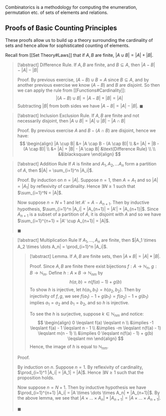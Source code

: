 Combinatorics is a methodology for computing the enumeration, permutation etc. of sets of elements and relations.

## Proofs of Basic Counting Principles

These proofs allow us to build up a theory surrounding the cardinality of sets and hence allow for sophisticated counting of elements.

Recall from [[Set Theory#Laws]] that if $A, B$ are finite, $|A \cup B| = |A| + |B|$.

> [!abstract] Difference Rule.
> If $A, B$ are finite, and $B \subseteq A$, then $|A - B| - |A| - |B|$
>
> Proof.
> By previous exercise, $(A - B) \cup B = A$ since $B \subseteq A$, and by another previous exercise we know $(A - B)$ and $B$ are disjoint. So then we can apply the rule from [[Functions#Cardinality]]:
> $$
> |(A - B) \cup B| = |A - B| + |B| = |A|
> $$
> Subtracting $|B|$ from both sides we have $|A - B| = |A| - |B|$. $\blacksquare$

> [!abstract] Inclusion Exclusion Rule.
> If $A, B$ are finite and not necessarily disjoint, then $|A \cup B| = |A| \cup |B| - |A \cap B|$
>
> Proof.
> By previous exercise $A$ and $B - (A \cap B)$ are disjoint, hence we have:
> $$
> \begin{align}
> |A \cup B| &= |A \cap B - (A \cap B)| \\
> &= |A| + |B - (A \cap B)| \\
> &= |A| + |B| - |A \cap B| &\text{Difference Rule} \\ \\
> &&\blacksquare
> \end{align}
> $$

> [!abstract] Addition Rule
> If $A$ is finite and $A_1, A_2, \dots A_n$ form a partition of $A$, then $|A| = \sum_{i=1}^n |A_i|$.
>
> Proof.
> By induction on $n = |A|$. Suppose $n = 1$, then $A = A_1$ and so $|A| = |A_1|$ by reflexivity of cardinality. Hence $\exists N \geq 1$ such that $\sum_{i=1}^N = |A|$.
>
> Now suppose $n = N + 1$ and let $A' = A - A_{n+1}$. Then by inductive hypothesis, $\sum_{i=1}^n |A_i| + |A_{n+1}| = |A'| + |A_{n+1}|$. Since $A_{n+1}$ is a subset of a partition of $A$, it is disjoint with $A$ and so we have $\sum_{i=1}^{n+1} = |A' \cup A_{n+1}| = |A|$.
>
> $\blacksquare$

> [!abstract] Multiplication Rule
> If $A_1, \dots, A_n$ are finite, then $|A_1 \times A_2 \times \dots A_n| = \prod_{i=1}^n |A_i|$.
>
>> [!abstract] Lemma.
>> If $A, B$ are finite sets, then $|A \times B| = |A| * |B|$.
>>
>> Proof.
>> Since $A, B$ are finite there exist bijections $f : A \to \mathbb{N}_n$, $g: B \to \mathbb{N}_m$. Define $h: A \times B \to \mathbb{N}_{nm}$ by
>> $$
>> h(a, b) = n(f(a) - 1) + g(b)
>> $$
>> To show $h$ is injective, let $h(a_1, b_1) = h(a_2, b_2)$. Then by injectivity of $f, g$, we see $f(a_1) - 1 + g(b_1) = f(a_2) - 1 + g(b_1)$ implies $a_1 = a_2$ and $b_1 = b_2$, and so $h$ is injective.
>>
>> To see the $h$ is surjective, suppose $k \in \mathbb{N}_{nm}$ and notice:
>> $$
>> \begin{align}
>> 0 \leqslant f(a) \leqslant n \\
>> &\implies -1 \leqslant f(a) - 1 \leqslant n - 1 \\
>> &\implies -m \leqslant n(f(a) - 1) \leqslant m(n - 1) \\
>> &\implies 0 \leqslant n(f(a) - 1) + g(b) \leqslant mn
>> \end{align}
>> $$
>> Hence, the image of $h$ is equal to $\mathbb{N}_{nm}$.
>
> Proof.
>
> By induction on $n$. Suppose $n = 1$. By reflexivity of cardinality, $\prod_{i=1}^1 |A_i| = |A_1| = |A|$. Hence $\exists N \geqslant 1$ such that the proposition holds.
>
> Now suppose $n = N + 1$. Then by inductive hypothesis we have $\prod_{i=1}^{n+1} |A_i| = |A \times \dots \times A_n| * |A_{n+1}|$. By the above lemma, we see that $|A \times \dots \times A_n| * |A_{n+1}| = |A \times \dots \times A_{n+1}|$.
>
> $\blacksquare$

